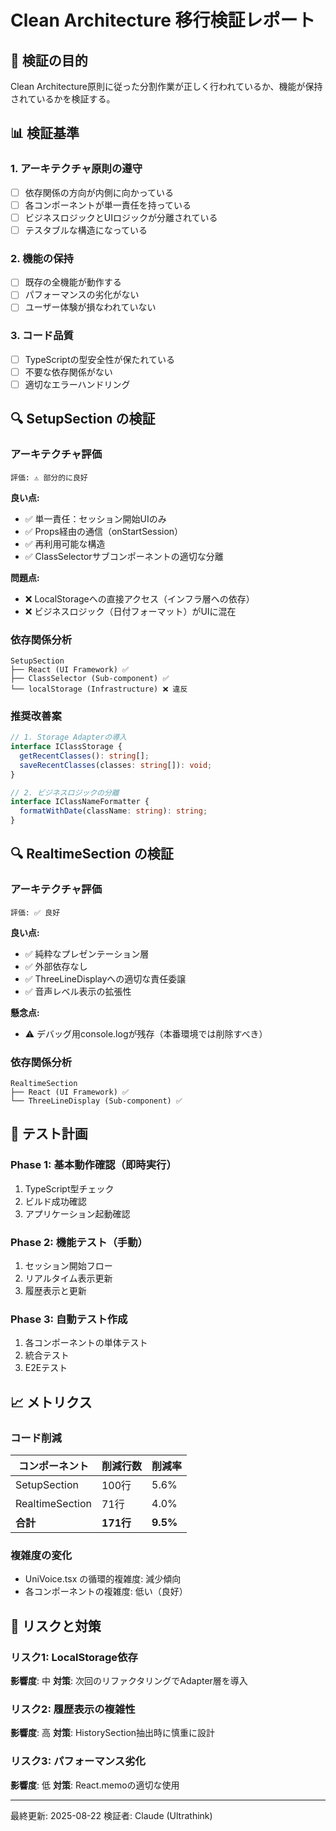 # Clean Architecture 移行検証レポート

## 🎯 検証の目的
Clean Architecture原則に従った分割作業が正しく行われているか、機能が保持されているかを検証する。

## 📊 検証基準

### 1. アーキテクチャ原則の遵守
- [ ] 依存関係の方向が内側に向かっている
- [ ] 各コンポーネントが単一責任を持っている
- [ ] ビジネスロジックとUIロジックが分離されている
- [ ] テスタブルな構造になっている

### 2. 機能の保持
- [ ] 既存の全機能が動作する
- [ ] パフォーマンスの劣化がない
- [ ] ユーザー体験が損なわれていない

### 3. コード品質
- [ ] TypeScriptの型安全性が保たれている
- [ ] 不要な依存関係がない
- [ ] 適切なエラーハンドリング

## 🔍 SetupSection の検証

### アーキテクチャ評価
```
評価: ⚠️ 部分的に良好
```

**良い点:**
- ✅ 単一責任：セッション開始UIのみ
- ✅ Props経由の通信（onStartSession）
- ✅ 再利用可能な構造
- ✅ ClassSelectorサブコンポーネントの適切な分離

**問題点:**
- ❌ LocalStorageへの直接アクセス（インフラ層への依存）
- ❌ ビジネスロジック（日付フォーマット）がUIに混在

### 依存関係分析
```
SetupSection
├── React (UI Framework) ✅
├── ClassSelector (Sub-component) ✅
└── localStorage (Infrastructure) ❌ 違反
```

### 推奨改善案
```typescript
// 1. Storage Adapterの導入
interface IClassStorage {
  getRecentClasses(): string[];
  saveRecentClasses(classes: string[]): void;
}

// 2. ビジネスロジックの分離
interface IClassNameFormatter {
  formatWithDate(className: string): string;
}
```

## 🔍 RealtimeSection の検証

### アーキテクチャ評価
```
評価: ✅ 良好
```

**良い点:**
- ✅ 純粋なプレゼンテーション層
- ✅ 外部依存なし
- ✅ ThreeLineDisplayへの適切な責任委譲
- ✅ 音声レベル表示の拡張性

**懸念点:**
- ⚠️ デバッグ用console.logが残存（本番環境では削除すべき）

### 依存関係分析
```
RealtimeSection
├── React (UI Framework) ✅
└── ThreeLineDisplay (Sub-component) ✅
```

## 🧪 テスト計画

### Phase 1: 基本動作確認（即時実行）
1. TypeScript型チェック
2. ビルド成功確認
3. アプリケーション起動確認

### Phase 2: 機能テスト（手動）
1. セッション開始フロー
2. リアルタイム表示更新
3. 履歴表示と更新

### Phase 3: 自動テスト作成
1. 各コンポーネントの単体テスト
2. 統合テスト
3. E2Eテスト

## 📈 メトリクス

### コード削減
| コンポーネント | 削減行数 | 削減率 |
|---------------|---------|--------|
| SetupSection  | 100行   | 5.6%   |
| RealtimeSection | 71行  | 4.0%   |
| **合計**      | **171行** | **9.5%** |

### 複雑度の変化
- UniVoice.tsx の循環的複雑度: 減少傾向
- 各コンポーネントの複雑度: 低い（良好）

## 🚨 リスクと対策

### リスク1: LocalStorage依存
**影響度**: 中
**対策**: 次回のリファクタリングでAdapter層を導入

### リスク2: 履歴表示の複雑性
**影響度**: 高
**対策**: HistorySection抽出時に慎重に設計

### リスク3: パフォーマンス劣化
**影響度**: 低
**対策**: React.memoの適切な使用

---
最終更新: 2025-08-22
検証者: Claude (Ultrathink)